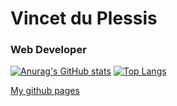# Vincet du Plessis 
### Web Developer
[![Anurag's GitHub stats](https://github-readme-stats.vercel.app/api?username=vincentonepointone)](https://github.com/anuraghazra/github-readme-stats)
[![Top Langs](https://github-readme-stats.vercel.app/api/top-langs/?username=vincentonepointone)](https://github.com/anuraghazra/github-readme-stats)

[My github pages](www.vincentonepointone.github.io)
